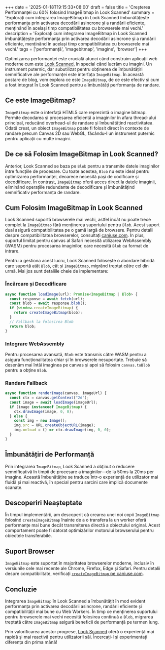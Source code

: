 +++
date = '2025-01-18T19:15:33+08:00'
draft = false
title = 'Creșterea Performanței cu 60% folosind ImageBitmap în Look Scanned'
summary = 'Explorați cum integrarea ImageBitmap în Look Scanned îmbunătățește performanța prin activarea decodării asincrone și a randării eficiente, menținând în același timp compatibilitatea cu browserele mai vechi.'
description = 'Explorați cum integrarea ImageBitmap în Look Scanned îmbunătățește performanța prin activarea decodării asincrone și a randării eficiente, menținând în același timp compatibilitatea cu browserele mai vechi.'
tags = ['performanță', 'imagebitmap', 'imagine', 'browser']
+++

Optimizarea performanței este crucială atunci când construim aplicații web moderne cum este [Look Scanned](https://lookscanned.io), în special când lucrăm cu imagini. Un instrument puternic, dar subutilizat pentru obținerea de îmbunătățiri semnificative ale performanței este interfața `ImageBitmap`. În această postare de blog, vom explora ce este `ImageBitmap`, de ce este efectiv și cum a fost integrat în Look Scanned pentru a îmbunătăți performanța de randare.

## Ce este ImageBitmap?

`ImageBitmap` este o interfață HTML5 care reprezintă o imagine bitmap. Permite decodarea și procesarea eficientă a imaginilor în afara thread-ului principal, reducând overhead-ul de randare și îmbunătățind reactivitatea. Odată creat, un obiect `ImageBitmap` poate fi folosit direct în contexte de randare precum Canvas 2D sau WebGL, făcându-l un instrument puternic pentru aplicații cu multe imagini.

## De ce să Folosim ImageBitmap în Look Scanned?

Anterior, Look Scanned se baza pe `Blob` pentru a transmite datele imaginilor între funcțiile de procesare. Cu toate acestea, `Blob` nu este ideal pentru optimizarea performanței, deoarece necesită pași de codificare și decodificare. În contrast, `ImageBitmap` oferă acces direct la datele imaginii, eliminând operațiile redundante de decodificare și îmbunătățind semnificativ performanța de randare.

## Cum Folosim ImageBitmap în Look Scanned

Look Scanned suportă browserele mai vechi, astfel încât nu poate trece complet la `ImageBitmap` fără menținerea suportului pentru `Blob`. Acest suport dual asigură compatibilitatea pe o gamă largă de browsere. Pentru detalii despre compatibilitatea browserelor, consultați [caniuse.com](https://caniuse.com/createimagebitmap). În plus, suportul limitat pentru canvas al Safari necesită utilizarea WebAssembly (WASM) pentru procesarea imaginilor, care necesită `Blob` ca format de intrare.

Pentru a gestiona acest lucru, Look Scanned folosește o abordare hibridă care suportă atât `Blob`, cât și `ImageBitmap`, migrând treptat către cel din urmă. Mai jos sunt detaliile cheie de implementare:

### Încărcare și Decodificare

```typescript
async function loadImage(url): Promise<ImageBitmap | Blob> {
  const response = await fetch(url);
  const blob = await response.blob();
  if (window.createImageBitmap) {
    return createImageBitmap(blob);
  }
  // Fallback la folosirea Blob
  return blob;
}
```

### Integrare WebAssembly

Pentru procesarea avansată, `Blob` este transmis către WASM pentru a asigura funcționalitatea chiar și în browserele nesuportate. Trebuie să desenăm mai întâi imaginea pe canvas și apoi să folosim `canvas.toBlob` pentru a obține `Blob`.

### Randare Fallback

```typescript
async function renderImage(canvas, imageUrl) {
  const ctx = canvas.getContext("2d");
  const image = await loadImage(imageUrl);
  if (image instanceof ImageBitmap) {
    ctx.drawImage(image, 0, 0);
  } else {
    const img = new Image();
    img.src = URL.createObjectURL(image);
    img.onload = () => ctx.drawImage(img, 0, 0);
  }
}
```

## Îmbunătățiri de Performanță

Prin integrarea `ImageBitmap`, Look Scanned a obținut o reducere semnificativă în timpii de procesare a imaginilor—de la 50ms la 20ms per imagine. Această îmbunătățire se traduce într-o experiență de utilizator mai fluidă și mai reactivă, în special pentru sarcini care implică documente scanate.

## Descoperiri Neașteptate

În timpul implementării, am descoperit că crearea unei noi copii `ImageBitmap` folosind `createImageBitmap` înainte de a o transfera la un worker oferă performanțe mai bune decât transmiterea directă a obiectului original. Acest comportament poate fi datorat optimizărilor motorului browserului pentru obiectele transferabile.

## Suport Browser

`ImageBitmap` este suportat în majoritatea browserelor moderne, inclusiv în versiunile cele mai recente ale Chrome, Firefox, Edge și Safari. Pentru detalii despre compatibilitate, verificați [`createImageBitmap` pe caniuse.com](https://caniuse.com/createimagebitmap).

## Concluzie

Integrarea `ImageBitmap` în Look Scanned a îmbunătățit în mod evident performanța prin activarea decodării asincrone, randării eficiente și compatibilității mai bune cu Web Workers. În timp ce menținerea suportului pentru browserele mai vechi necesită folosirea continuă a `Blob`, migrarea treptată către `ImageBitmap` asigură beneficii de performanță pe termen lung.

Prin valorificarea acestor progrese, [Look Scanned](https://lookscanned.io) oferă o experiență mai rapidă și mai reactivă pentru utilizatorii săi. Încercați-l și experimentați diferența din prima mână!